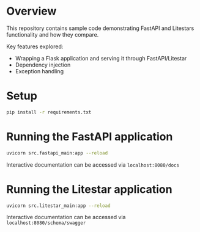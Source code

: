 # Overview

This repository contains sample code demonstrating FastAPI and Litestars functionality and how they compare.

Key features explored:

* Wrapping a Flask application and serving it through FastAPI/Litestar
* Dependency injection
* Exception handling

# Setup

```sh
pip install -r requirements.txt
```

# Running the FastAPI application

```sh
uvicorn src.fastapi_main:app --reload
```

Interactive documentation can be accessed via `localhost:8080/docs`

# Running the Litestar application

```sh
uvicorn src.litestar_main:app --reload
```

Interactive documentation can be accessed via `localhost:8080/schema/swagger`
